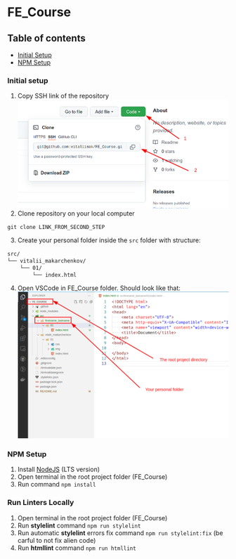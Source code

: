 # FE_Course

## Table of contents

* [Initial Setup](#initial-setup)
* [NPM Setup](#npm-setup)

### Initial setup

1. Copy SSH link of the repository
![Clone](./src/vitalii_makarchenkov/01/img/clone.png)
2. Clone repository on your local computer
```
git clone LINK_FROM_SECOND_STEP
```
3. Create your personal folder inside the `src` folder with structure:
```
src/
└── vitalii_makarchenkov/
    └── 01/
        └── index.html
```
4. Open VSCode in FE_Course folder. Should look like that:
![VSCode project](./src/vitalii_makarchenkov/01/img/vscode.png)

### NPM Setup

1. Install [NodeJS](https://nodejs.org/en/) (LTS version)
2. Open terminal in the root project folder (FE_Course)
3. Run command `npm install`

### Run Linters Locally

1. Open terminal in the root project folder (FE_Course)
2. Run **stylelint** command `npm run stylelint`
3. Run automatic **stylelint** errors fix command `npm run stylelint:fix` (be carful to not fix alien code)
3. Run **htmllint** command `npm run htmllint`
